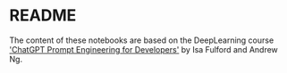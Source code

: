 # README

The content of these notebooks are based on the DeepLearning course ['ChatGPT Prompt Engineering for Developers'](https://learn.deeplearning.ai/chatgpt-prompt-eng/) by Isa Fulford and Andrew Ng.
